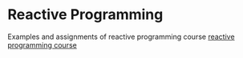 # Reactive Programming

Examples and assignments of reactive programming course [reactive programming course](https://learning.edx.org/course/course-v1:EPFLx+scala-reactiveX+3T2019/home)
